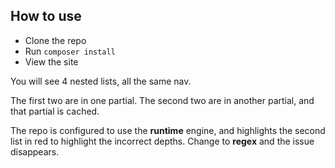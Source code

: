 ## How to use

- Clone the repo
- Run `composer install`
- View the site

You will see 4 nested lists, all the same nav.

The first two are in one partial. The second two are in another partial, and that partial is cached.

The repo is configured to use the **runtime** engine, and highlights the second list in red to highlight the incorrect depths. Change to **regex** and the issue disappears.
